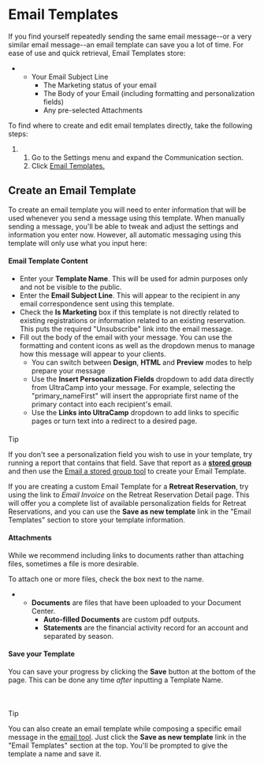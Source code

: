 # Email Templates
If you find yourself repeatedly sending the same email message--or a very similar email message--an email template can save you a lot of time. For ease of use and quick retrieval, Email Templates store:


* + Your Email Subject Line
	+ The Marketing status of your email
	+ The Body of your Email (including formatting and personalization fields)
	+ Any pre-selected Attachments


To find where to create and edit email templates directly, take the following steps:


1. 1. Go to the Settings menu and expand the Communication section.
	2. Click [Email Templates.](https://www.ultracamp.com/admin/Config/EmailTemplatesList.aspx)


## Create an Email Template


To create an email template you will need to enter information that will be used whenever you send a message using this template. When manually sending a message, you'll be able to tweak and adjust the settings and information you enter now. However, all automatic messaging using this template will only use what you input here:


#### Email Template Content


* Enter your **Template Name**. This will be used for admin purposes only and not be visible to the public.
* Enter the **Email Subject Line**. This will appear to the recipient in any email correspondence sent using this template.
* Check the **Is Marketing** box if this template is not directly related to existing registrations or information related to an existing reservation. This puts the required "Unsubscribe" link into the email message.
* Fill out the body of the email with your message. You can use the formatting and content icons as well as the dropdown menus to manage how this message will appear to your clients.
	+ You can switch between **Design**, **HTML** and **Preview** modes to help prepare your message
	+ Use the **Insert Personalization Fields** dropdown to add data directly from UltraCamp into your message. For example, selecting the "primary\_nameFirst" will insert the appropriate first name of the primary contact into each recipient's email.
	+ Use the **Links into UltraCamp** dropdown to add links to specific pages or turn text into a redirect to a desired page.



#### 
 Tip


If you don't see a personalization field you wish to use in your template, try running a report that contains that field. Save that report as a [**stored group**](https://help.ultracamp.com/hc/en-us/articles/7259298092436) and then use the [Email a stored group tool](https://www.ultracamp.com/admin/correspondence/email.aspx) to create your Email Template.


If you are creating a custom Email Template for a **Retreat Reservation**, try using the link to *Email Invoice* on the Retreat Reservation Detail page. This will offer you a complete list of available personalization fields for Retreat Reservations, and you can use the **Save as new template** link in the "Email Templates" section to store your template information.



#### 


#### Attachments


While we recommend including links to documents rather than attaching files, sometimes a file is more desirable.


To attach one or more files, check the box next to the name.


* + **Documents** are files that have been uploaded to your Document Center.
	+ **Auto-filled Documents** are custom pdf outputs.
	+ **Statements** are the financial activity record for an account and separated by season.


#### 


#### Save your Template


You can save your progress by clicking the **Save** button at the bottom of the page. This can be done any time *after* inputting a Template Name.


 



#### 
 Tip


You can also create an email template while composing a specific email message in the [email tool](https://www.ultracamp.com/admin/correspondence/email.aspx). Just click the **Save as new template** link in the "Email Templates" section at the top. You'll be prompted to give the template a name and save it.


